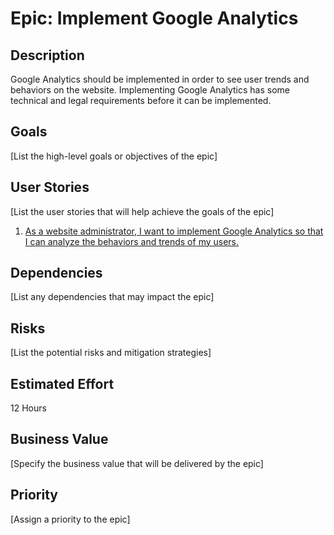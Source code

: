 # Epic: Implement Google Analytics

## Description
Google Analytics should be implemented in order to see user trends and behaviors on the website. Implementing Google Analytics has some technical and legal requirements before it can be implemented. 

## Goals
[List the high-level goals or objectives of the epic]

## User Stories
[List the user stories that will help achieve the goals of the epic]
1. [As a website administrator, I want to implement Google Analytics so that I can analyze the behaviors and trends of my users.](stories/story_implement_ga.md)

## Dependencies
[List any dependencies that may impact the epic]

## Risks
[List the potential risks and mitigation strategies]

## Estimated Effort
12 Hours

## Business Value
[Specify the business value that will be delivered by the epic]

## Priority
[Assign a priority to the epic]
